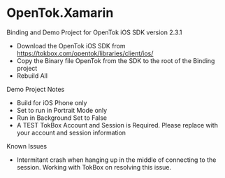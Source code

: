OpenTok.Xamarin
===============

Binding and Demo Project for OpenTok iOS SDK version 2.3.1

- Download the OpenTok iOS SDK from https://tokbox.com/opentok/libraries/client/ios/
- Copy the Binary file OpenTok from the SDK to the root of the Binding project
- Rebuild All
 
Demo Project Notes

- Build for iOS Phone only
- Set to run in Portrait Mode only
- Run in Background Set to False
- A TEST TokBox Account and Session is Required.  Please replace with your account and session information
 
Known Issues

- Intermitant crash when hanging up in the middle of connecting to the session.  Working with TokBox on resolving this issue.


